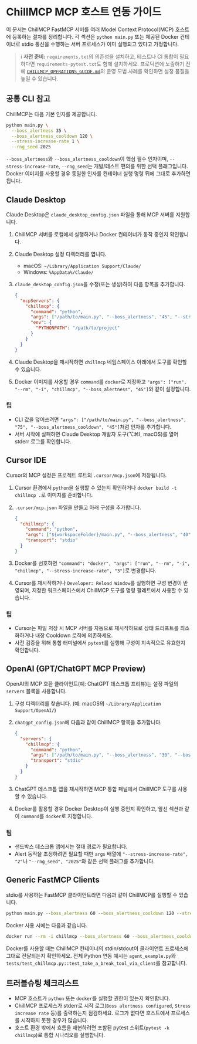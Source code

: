 # ChillMCP MCP 호스트 연동 가이드

이 문서는 ChillMCP FastMCP 서버를 여러 Model Context Protocol(MCP) 호스트에 등록하는 절차를 정리합니다. 각 섹션은 `python main.py` 또는 제공된 Docker 컨테이너로 stdio 통신을 수행하는 서버 프로세스가 이미 실행되고 있다고 가정합니다.

> ℹ️ **사전 준비:** `requirements.txt`의 의존성을 설치하고, 테스트나 CI 통합이 필요하다면 `requirements-pytest.txt`도 함께 설치하세요. 프로덕션에 노출하기 전에 [`CHILLMCP_OPERATIONS_GUIDE.md`](./CHILLMCP_OPERATIONS_GUIDE.md)의 운영 모범 사례를 확인하면 설정 품질을 높일 수 있습니다.

## 공통 CLI 참고

ChillMCP는 다음 기본 인자를 제공합니다.

```bash
python main.py \
  --boss_alertness 35 \
  --boss_alertness_cooldown 120 \
  --stress-increase-rate 1 \
  --rng_seed 2025
```

`--boss_alertness`와 `--boss_alertness_cooldown`이 핵심 필수 인자이며, `--stress-increase-rate`, `--rng_seed`는 개발/테스트 편의를 위한 선택 플래그입니다. Docker 이미지를 사용할 경우 동일한 인자를 컨테이너 실행 명령 뒤에 그대로 추가하면 됩니다.

## Claude Desktop

Claude Desktop은 `claude_desktop_config.json` 파일을 통해 MCP 서버를 지원합니다.

1. ChillMCP 서버를 로컬에서 실행하거나 Docker 컨테이너가 동작 중인지 확인합니다.
2. Claude Desktop 설정 디렉터리를 엽니다.
   - macOS: `~/Library/Application Support/Claude/`
   - Windows: `%AppData%/Claude/`
3. `claude_desktop_config.json`을 수정(또는 생성)하여 다음 항목을 추가합니다.

   ```json
   {
     "mcpServers": {
       "chillmcp": {
         "command": "python",
         "args": ["/path/to/main.py", "--boss_alertness", "45", "--stress-increase-rate", "2"],
         "env": {
           "PYTHONPATH": "/path/to/project"
         }
       }
     }
   }
   ```

4. Claude Desktop을 재시작하면 `chillmcp` 네임스페이스 아래에서 도구를 확인할 수 있습니다.
5. Docker 이미지를 사용할 경우 `command`를 `docker`로 지정하고 `"args": ["run", "--rm", "-i", "chillmcp", "--boss_alertness", "45"]`와 같이 설정합니다.

### 팁

- CLI 값을 덮어쓰려면 `"args": ["/path/to/main.py", "--boss_alertness", "75", "--boss_alertness_cooldown", "45"]`처럼 인자를 추가합니다.
- 서버 시작에 실패하면 Claude Desktop 개발자 도구(⌥⌘I, macOS)를 열어 stderr 로그를 확인합니다.

## Cursor IDE

Cursor의 MCP 설정은 프로젝트 루트의 `.cursor/mcp.json`에 저장됩니다.

1. Cursor 환경에서 `python`을 실행할 수 있는지 확인하거나 `docker build -t chillmcp .`로 이미지를 준비합니다.
2. `.cursor/mcp.json` 파일을 만들고 아래 구성을 추가합니다.

   ```json
   {
     "chillmcp": {
       "command": "python",
       "args": ["${workspaceFolder}/main.py", "--boss_alertness", "40", "--stress-increase-rate", "3"],
       "transport": "stdio"
     }
   }
   ```

3. Docker를 선호하면 `"command": "docker", "args": ["run", "--rm", "-i", "chillmcp", "--stress-increase-rate", "3"]`로 변경합니다.
4. Cursor를 재시작하거나 `Developer: Reload Window`를 실행하면 구성 변경이 반영되며, 지정한 워크스페이스에서 ChillMCP 도구를 명령 팔레트에서 사용할 수 있습니다.

### 팁

- Cursor는 파일 저장 시 MCP 서버를 자동으로 재시작하므로 상태 드리프트를 최소화하거나 내장 Cooldown 로직에 의존하세요.
- 사전 검증을 위해 통합 터미널에서 `pytest`를 실행해 구성이 지속적으로 유효한지 확인합니다.

## OpenAI (GPT/ChatGPT MCP Preview)

OpenAI의 MCP 호환 클라이언트(예: ChatGPT 데스크톱 프리뷰)는 설정 파일의 `servers` 블록을 사용합니다.

1. 구성 디렉터리를 찾습니다. (예: macOS의 `~/Library/Application Support/OpenAI/`)
2. `chatgpt_config.json`에 다음과 같이 ChillMCP 항목을 추가합니다.

   ```json
   {
     "servers": {
       "chillmcp": {
         "command": "python",
         "args": ["/path/to/main.py", "--boss_alertness", "30", "--boss_alertness_cooldown", "180"],
         "transport": "stdio"
       }
     }
   }
   ```

3. ChatGPT 데스크톱 앱을 재시작하면 MCP 통합 패널에서 ChillMCP 도구를 사용할 수 있습니다.
4. Docker를 활용할 경우 Docker Desktop이 실행 중인지 확인하고, 앞선 섹션과 같이 `command`를 `docker`로 지정합니다.

### 팁

- 샌드박스 데스크톱 앱에서는 절대 경로가 필요합니다.
- Alert 동작을 조정하려면 필요할 때만 `args` 배열에 `"--stress-increase-rate", "2"`나 `"--rng_seed", "2025"`와 같은 선택 플래그를 추가합니다.

## Generic FastMCP Clients

stdio를 사용하는 FastMCP 클라이언트라면 다음과 같이 ChillMCP를 실행할 수 있습니다.

```bash
python main.py --boss_alertness 60 --boss_alertness_cooldown 120 --stress-increase-rate 2
```

Docker 사용 시에는 다음과 같습니다.

```bash
docker run --rm -i chillmcp --boss_alertness 60 --boss_alertness_cooldown 120 --stress-increase-rate 2
```

Docker를 사용할 때는 ChillMCP 컨테이너의 stdin/stdout이 클라이언트 프로세스에 그대로 전달되는지 확인하세요. 전체 Python 연동 예시는 `agent_example.py`와 `tests/test_chillmcp.py::test_take_a_break_tool_via_client`를 참고합니다.

## 트러블슈팅 체크리스트

- MCP 호스트가 `python` 또는 `docker`를 실행할 권한이 있는지 확인합니다.
- ChillMCP 프로세스가 stderr로 시작 로그(`Boss alertness configured`, `Stress increase rate` 등)를 출력하는지 점검하세요. 로그가 없다면 호스트에서 프로세스를 시작하지 못한 경우가 많습니다.
- 호스트 환경 밖에서 흐름을 재현하려면 포함된 pytest 스위트(`pytest -k chillmcp`)로 통합 시나리오를 실행합니다.
